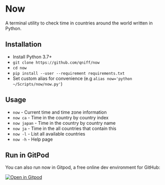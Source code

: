 # Now
A terminal utility to check time in countries around the world written in Python.

## Installation
* Install Python 3.7+
* ```git clone https://github.com/qniff/now```
* ```cd now```
* ```pip install --user --requirement requirements.txt```
* Set custom alias for convenience (e.g ```alias now='python ~/Scripts/now/now.py'```)

## Usage
* ```now``` - Current time and time zone information
* ```now ca``` - Time in the country by country index
* ```now japan``` - Time in the country by country name
* ```now ja``` - Time in the all countries that contain this
* ```now -l``` - List all available countries
* ```now -h``` - Help page

## Run in GitPod
You can also run now in Gitpod, a free online dev environment for GitHub:

[![Open in Gitpod](https://gitpod.io/button/open-in-gitpod.svg)](https://gitpod.io/#https://github.com/qniff/now)